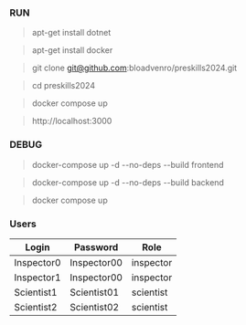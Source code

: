 
### RUN

> apt-get install dotnet

> apt-get install docker

> git clone git@github.com:bloadvenro/preskills2024.git

> cd preskills2024

> docker compose up

> http://localhost:3000


### DEBUG

> docker-compose up -d --no-deps --build frontend

> docker-compose up -d --no-deps --build backend

> docker compose up

### Users

|    Login   |  Password   |    Role   |
|------------|-------------|-----------|
| Inspector0 | Inspector00 | inspector |
| Inspector1 | Inspector00 | inspector |
| Scientist1 | Scientist01 | scientist |
| Scientist2 | Scientist02 | scientist |

